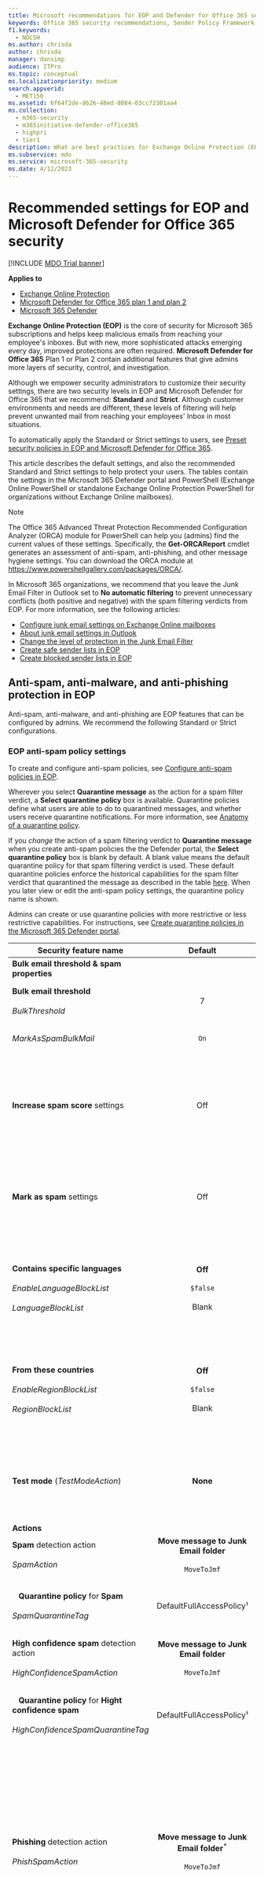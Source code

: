 ```yaml
---
title: Microsoft recommendations for EOP and Defender for Office 365 security settings
keywords: Office 365 security recommendations, Sender Policy Framework, Domain-based Message Reporting and Conformance, DomainKeys Identified Mail, steps, how does it work, security baselines, baselines for EOP, baselines for Defender for Office 365 , set up Defender for Office 365 , set up EOP, configure Defender for Office 365, configure EOP, security configuration
f1.keywords:
  - NOCSH
ms.author: chrisda
author: chrisda
manager: dansimp
audience: ITPro
ms.topic: conceptual
ms.localizationpriority: medium
search.appverid:
  - MET150
ms.assetid: 6f64f2de-d626-48ed-8084-03cc72301aa4
ms.collection:
  - m365-security
  - m365initiative-defender-office365
  - highpri
  - tier1
description: What are best practices for Exchange Online Protection (EOP) and Defender for Office 365 security settings? What's the current recommendations for standard protection? What should be used if you want to be more strict? And what extras do you get if you also use Defender for Office 365?
ms.subservice: mdo
ms.service: microsoft-365-security
ms.date: 4/12/2023
---
```


# Recommended settings for EOP and Microsoft Defender for Office 365 security

[!INCLUDE [MDO Trial banner](../includes/mdo-trial-banner.md)]

**Applies to**
- [Exchange Online Protection](eop-about.md)
- [Microsoft Defender for Office 365 plan 1 and plan 2](defender-for-office-365.md)
- [Microsoft 365 Defender](../defender/microsoft-365-defender.md)

**Exchange Online Protection (EOP)** is the core of security for Microsoft 365 subscriptions and helps keep malicious emails from reaching your employee's inboxes. But with new, more sophisticated attacks emerging every day, improved protections are often required. **Microsoft Defender for Office 365** Plan 1 or Plan 2 contain additional features that give admins more layers of security, control, and investigation.

Although we empower security administrators to customize their security settings, there are two security levels in EOP and Microsoft Defender for Office 365 that we recommend: **Standard** and **Strict**. Although customer environments and needs are different, these levels of filtering will help prevent unwanted mail from reaching your employees' Inbox in most situations.

To automatically apply the Standard or Strict settings to users, see [Preset security policies in EOP and Microsoft Defender for Office 365](preset-security-policies.md).

This article describes the default settings, and also the recommended Standard and Strict settings to help protect your users. The tables contain the settings in the Microsoft 365 Defender portal and PowerShell (Exchange Online PowerShell or standalone Exchange Online Protection PowerShell for organizations without Exchange Online mailboxes).

> [!NOTE]
> The Office 365 Advanced Threat Protection Recommended Configuration Analyzer (ORCA) module for PowerShell can help you (admins) find the current values of these settings. Specifically, the **Get-ORCAReport** cmdlet generates an assessment of anti-spam, anti-phishing, and other message hygiene settings. You can download the ORCA module at <https://www.powershellgallery.com/packages/ORCA/>.
>
> In Microsoft 365 organizations, we recommend that you leave the Junk Email Filter in Outlook set to **No automatic filtering** to prevent unnecessary conflicts (both positive and negative) with the spam filtering verdicts from EOP. For more information, see the following articles:
>
> - [Configure junk email settings on Exchange Online mailboxes](configure-junk-email-settings-on-exo-mailboxes.md)
> - [About junk email settings in Outlook](configure-junk-email-settings-on-exo-mailboxes.md#about-junk-email-settings-in-outlook)
> - [Change the level of protection in the Junk Email Filter](https://support.microsoft.com/en-us/office/e89c12d8-9d61-4320-8c57-d982c8d52f6b)
> - [Create safe sender lists in EOP](create-safe-sender-lists-in-office-365.md)
> - [Create blocked sender lists in EOP](create-block-sender-lists-in-office-365.md)

## Anti-spam, anti-malware, and anti-phishing protection in EOP

Anti-spam, anti-malware, and anti-phishing are EOP features that can be configured by admins. We recommend the following Standard or Strict configurations.

### EOP anti-spam policy settings

To create and configure anti-spam policies, see [Configure anti-spam policies in EOP](anti-spam-policies-configure.md).

Wherever you select **Quarantine message** as the action for a spam filter verdict, a **Select quarantine policy** box is available. Quarantine policies define what users are able to do to quarantined messages, and whether users receive quarantine notifications. For more information, see [Anatomy of a quarantine policy](quarantine-policies.md#anatomy-of-a-quarantine-policy).

If you _change_ the action of a spam filtering verdict to **Quarantine message** when you create anti-spam policies the the Defender portal, the **Select quarantine policy** box is blank by default. A blank value means the default quarantine policy for that spam filtering verdict is used. These default quarantine policies enforce the historical capabilities for the spam filter verdict that quarantined the message as described in the table [here](quarantine-end-user.md). When you later view or edit the anti-spam policy settings, the quarantine policy name is shown.

Admins can create or use quarantine policies with more restrictive or less restrictive capabilities. For instructions, see [Create quarantine policies in the Microsoft 365 Defender portal](quarantine-policies.md#step-1-create-quarantine-policies-in-the-microsoft-365-defender-portal).

|Security feature name|Default|Standard|Strict|Comment|
|---|:---:|:---:|:---:|---|
|**Bulk email threshold & spam properties**|||||
|**Bulk email threshold** <br/><br/> _BulkThreshold_|7|6|5|For details, see [Bulk complaint level (BCL) in EOP](anti-spam-bulk-complaint-level-bcl-about.md).|
|_MarkAsSpamBulkMail_|`On`|`On`|`On`|This setting is only available in PowerShell.|
|**Increase spam score** settings|Off|Off|Off|All of these settings are part of the Advanced Spam Filter (ASF). For more information, see the [ASF settings in anti-spam policies](#asf-settings-in-anti-spam-policies) section in this article.|
|**Mark as spam** settings|Off|Off|Off|Most of these settings are part of ASF. For more information, see the [ASF settings in anti-spam policies](#asf-settings-in-anti-spam-policies) section in this article.|
|**Contains specific languages** <br/><br/> _EnableLanguageBlockList_ <br/><br/> _LanguageBlockList_|**Off** <br/><br/> `$false` <br/><br/> Blank|**Off** <br/><br/> `$false` <br/><br/> Blank|**Off** <br/><br/> `$false` <br/><br/> Blank|We have no specific recommendation for this setting. You can block messages in specific languages based on your business needs.|
|**From these countries** <br/><br/> _EnableRegionBlockList_ <br/><br/> _RegionBlockList_|**Off** <br/><br/> `$false` <br/><br/> Blank|**Off** <br/><br/> `$false` <br/><br/> Blank|**Off** <br/><br/> `$false` <br/><br/> Blank|We have no specific recommendation for this setting. You can block messages from specific countries based on your business needs.|
|**Test mode** (_TestModeAction_)|**None**|**None**|**None**|This setting is part of ASF. For more information, see the [ASF settings in anti-spam policies](#asf-settings-in-anti-spam-policies) section in this article.|
|**Actions**|||||
|**Spam** detection action <br/><br/> _SpamAction_|**Move message to Junk Email folder** <br/><br/> `MoveToJmf`|**Move message to Junk Email folder** <br/><br/> `MoveToJmf`|**Quarantine message** <br/><br/> `Quarantine`||
|&nbsp;&nbsp;&nbsp;**Quarantine policy** for **Spam** <br/><br/> _SpamQuarantineTag_|DefaultFullAccessPolicy¹|DefaultFullAccessPolicy|DefaultFullAccessWithNotificationPolicy|The quarantine policy is meaningful only if spam detections are quarantined.|
|**High confidence spam** detection action <br/><br/> _HighConfidenceSpamAction_|**Move message to Junk Email folder** <br/><br/> `MoveToJmf`|**Quarantine message** <br/><br/> `Quarantine`|**Quarantine message** <br/><br/> `Quarantine`||
|&nbsp;&nbsp;&nbsp;**Quarantine policy** for **Hight confidence spam** <br/><br/> _HighConfidenceSpamQuarantineTag_|DefaultFullAccessPolicy¹|DefaultFullAccessWithNotificationPolicy|DefaultFullAccessWithNotificationPolicy|The quarantine policy is meaningful only if high confidence spam detections are quarantined.|
|**Phishing** detection action <br/><br/> _PhishSpamAction_|**Move message to Junk Email folder**<sup>\*</sup> <br/><br/> `MoveToJmf`|**Quarantine message** <br/><br/> `Quarantine`|**Quarantine message** <br/><br/> `Quarantine`|<sup>\*</sup> The default value is **Move message to Junk Email folder** in the default anti-spam policy and in new anti-spam policies that you create in PowerShell. The default value is **Quarantine message** in new anti-spam policies that you create in the Microsoft 365 Defender portal.|
|&nbsp;&nbsp;&nbsp;**Quarantine policy** for **Phishing** <br/><br/> _PhishQuarantineTag_|DefaultFullAccessPolicy¹|DefaultFullAccessWithNotificationPolicy|DefaultFullAccessWithNotificationPolicy|The quarantine policy is meaningful only if phishing detections are quarantined.|
|**High confidence phishing** detection action <br/><br/> _HighConfidencePhishAction_|**Quarantine message** <br/><br/> `Quarantine`|**Quarantine message** <br/><br/> `Quarantine`|**Quarantine message** <br/><br/> `Quarantine`|Users can't release their own messages that were quarantined as high confidence phishing, regardless of how the quarantine policy is configured. If the policy allows users to release their own quarantined messages, users are instead allowed to _request_ the release of their quarantined high-confidence phishing messages.|
|**Quarantine policy** for **High confidence phishing** <br/><br/> _HighConfidencePhishQuarantineTag_|AdminOnlyAccessPolicy|AdminOnlyAccessPolicy|AdminOnlyAccessPolicy||
|**Bulk** detection action <br/><br/> _BulkSpamAction_|**Move message to Junk Email folder** <br/><br/> `MoveToJmf`|**Move message to Junk Email folder** <br/><br/> `MoveToJmf`|**Quarantine message** <br/><br/> `Quarantine`||
|&nbsp;&nbsp;&nbsp;**Quarantine policy** for **Bulk** <br/><br/> _BulkQuarantineTag_|DefaultFullAccessPolicy¹|DefaultFullAccessPolicy|DefaultFullAccessWithNotificationPolicy|The quarantine policy is meaningful only if bulk detections are quarantined.|
|**Retain spam in quarantine for this many days** <br/><br/> _QuarantineRetentionPeriod_|15 days|30 days|30 days|This value also affects messages that are quarantined by anti-phishing policies. For more information, see [Quarantined email messages in EOP](quarantine-about.md).|
|**Enable spam safety tips** <br/><br/> _InlineSafetyTipsEnabled_|Selected <br/><br/> `$true`|Selected <br/><br/> `$true`|Selected <br/><br/> `$true`||
|Enable zero-hour auto purge (ZAP) for phishing messages <br/><br/> _PhishZapEnabled_|Selected <br/><br/> `$true`|Selected <br/><br/> `$true`|Selected <br/><br/> `$true`||
|Enable ZAP for spam messages <br/><br/> _SpamZapEnabled_|Selected <br/><br/> `$true`|Selected <br/><br/> `$true`|Selected <br/><br/> `$true`||
|**Allow & block list**|||||
|Allowed senders <br/><br/> _AllowedSenders_|None|None|None||
|Allowed sender domains <br/><br/> _AllowedSenderDomains_|None|None|None|Adding domains to the allowed senders list is a very bad idea. Attackers would be able to send you email that would otherwise be filtered out. <br/><br/> Use the [spoof intelligence insight](anti-spoofing-spoof-intelligence.md) and the [Tenant Allow/Block List](tenant-allow-block-list-about.md) to review all senders who are spoofing sender email addresses in your organization's email domains or spoofing sender email addresses in external domains.|
|Blocked senders <br/><br/> _BlockedSenders_|None|None|None||
|Blocked sender domains <br/><br/> _BlockedSenderDomains_|None|None|None||

¹ As described in [Full access permissions and quarantine notifications](quarantine-policies.md#full-access-permissions-and-quarantine-notifications), your organization might use NotificationEnabledPolicy instead of DefaultFullAccessPolicy in the default security policy or in new custom security policies that you create. The only difference between these two quarantine policies is quarantine notifications are turned on in NotificationEnabledPolicy and turned off in DefaultFullAccessPolicy.

#### ASF settings in anti-spam policies

For more information about Advanced Spam Filter (ASF) settings in anti-spam policies, see [Advanced Spam Filter (ASF) settings in EOP](anti-spam-policies-asf-settings-about.md).

|Security feature name|Default|Recommended<br/>Standard|Recommended<br/>Strict|Comment|
|---|:---:|:---:|:---:|---|
|**Image links to remote sites** <br/><br/> _IncreaseScoreWithImageLinks_|Off|Off|Off||
|**Numeric IP address in URL** <br/><br/> _IncreaseScoreWithNumericIps_|Off|Off|Off||
|**URL redirect to other port** <br/><br/> _IncreaseScoreWithRedirectToOtherPort_|Off|Off|Off||
|**Links to .biz or .info websites** <br/><br/> _IncreaseScoreWithBizOrInfoUrls_|Off|Off|Off||
|**Empty messages** <br/><br/> _MarkAsSpamEmptyMessages_|Off|Off|Off||
|**Embed tags in HTML** <br/><br/> _MarkAsSpamEmbedTagsInHtml_|Off|Off|Off||
|**JavaScript or VBScript in HTML** <br/><br/> _MarkAsSpamJavaScriptInHtml_|Off|Off|Off||
|**Form tags in HTML** <br/><br/> _MarkAsSpamFormTagsInHtml_|Off|Off|Off||
|**Frame or iframe tags in HTML** <br/><br/> _MarkAsSpamFramesInHtml_|Off|Off|Off||
|**Web bugs in HTML** <br/><br/> _MarkAsSpamWebBugsInHtml_|Off|Off|Off||
|**Object tags in HTML** <br/><br/> _MarkAsSpamObjectTagsInHtml_|Off|Off|Off||
|**Sensitive words** <br/><br/> _MarkAsSpamSensitiveWordList_|Off|Off|Off||
|**SPF record: hard fail** <br/><br/> _MarkAsSpamSpfRecordHardFail_|Off|Off|Off||
|**Sender ID filtering hard fail** <br/><br/> _MarkAsSpamFromAddressAuthFail_|Off|Off|Off||
|**Backscatter** <br/><br/> _MarkAsSpamNdrBackscatter_|Off|Off|Off||
|**Test mode** <br/><br/> _TestModeAction_)|None|None|None|For ASF settings that support **Test** as an action, you can configure the test mode action to **None**, **Add default X-Header text**, or **Send Bcc message** (`None`, `AddXHeader`, or `BccMessage`). For more information, see [Enable, disable, or test ASF settings](anti-spam-policies-asf-settings-about.md#enable-disable-or-test-asf-settings).|

#### EOP outbound spam policy settings

To create and configure outbound spam policies, see [Configure outbound spam filtering in EOP](outbound-spam-policies-configure.md).

For more information about the default sending limits in the service, see [Sending limits](/office365/servicedescriptions/exchange-online-service-description/exchange-online-limits#sending-limits-1).

> [!NOTE]
> Outbound spam policies are not part of Standard or Strict preset security policies. The **Standard** and **Strict** values indicate our **recommended** values in the default outbound spam policy or custom outbound spam policies that you create.

|Security feature name|Default|Recommended<br/>Standard|Recommended<br/>Strict|Comment|
|---|:---:|:---:|:---:|---|
|**Set an external message limit** <br/><br/> _RecipientLimitExternalPerHour_|0|500|400|The default value 0 means use the service defaults.|
|**Set an internal message limit** <br/><br/> _RecipientLimitInternalPerHour_|0|1000|800|The default value 0 means use the service defaults.|
|**Set a daily message limit** <br/><br/> _RecipientLimitPerDay_|0|1000|800|The default value 0 means use the service defaults.|
|**Restriction placed on users who reach the message limit** <br/><br/> _ActionWhenThresholdReached_|**Restrict the user from sending mail until the following day** <br/><br/> `BlockUserForToday`|**Restrict the user from sending mail** <br/><br/> `BlockUser`|**Restrict the user from sending mail** <br/><br/> `BlockUser`||
|**Automatic forwarding rules** <br/><br/> _AutoForwardingMode_|**Automatic - System-controlled** <br/><br/> `Automatic`|**Automatic - System-controlled** <br/><br/> `Automatic`|**Automatic - System-controlled** <br/><br/> `Automatic`|
|**Send a copy of outbound messages that exceed these limits to these users and groups** <br/><br/> _BccSuspiciousOutboundMail_ <br/><br/> _BccSuspiciousOutboundAdditionalRecipients_|Not selected <br/><br/> `$false` <br/><br/> Blank|Not selected <br/><br/> `$false` <br/><br/> Blank|Not selected <br/><br/> `$false` <br/><br/> Blank|We have no specific recommendation for this setting. <br/><br/> This setting only works in the default outbound spam policy. It doesn't work in custom outbound spam policies that you create.|
|**Notify these users and groups if a sender is blocked due to sending outbound spam** <br/><br/> _NotifyOutboundSpam_ <br/><br/> _NotifyOutboundSpamRecipients_|Not selected <br/><br/> `$false` <br/><br/> Blank|Not selected <br/><br/> `$false` <br/><br/> Blank|Not selected <br/><br/> `$false` <br/><br/> Blank|The default [alert policy](../../compliance/alert-policies.md) named **User restricted from sending email** already sends email notifications to members of the **TenantAdmins** (**Global admins**) group when users are blocked due to exceeding the limits in policy. **We strongly recommend that you use the alert policy rather than this setting in the outbound spam policy to notify admins and other users**. For instructions, see [Verify the alert settings for restricted users](removing-user-from-restricted-users-portal-after-spam.md#verify-the-alert-settings-for-restricted-users).|

### EOP anti-malware policy settings

To create and configure anti-malware policies, see [Configure anti-malware policies in EOP](anti-malware-policies-configure.md).

Quarantine policies define what users are able to do to quarantined messages, and whether users receive quarantine notifications. For more information, see [Anatomy of a quarantine policy](quarantine-policies.md#anatomy-of-a-quarantine-policy).

The policy named AdminOnlyAccessPolicy enforces the historical capabilities for messages that were quarantined as malware as described in the table [here](quarantine-end-user.md). 

Users can't release their own messages that were quarantined as malware, regardless of how the quarantine policy is configured. If the policy allows users to release their own quarantined messages, users are instead allowed to _request_ the release of their quarantined malware messages.

|Security feature name|Default|Standard|Strict|Comment|
|---|:---:|:---:|:---:|---|
|**Protection settings**|||||
|**Enable the common attachments filter** <br/><br/> _EnableFileFilter_|Selected <br/><br/> `$true`<sup>\*</sup>|Selected <br/><br/> `$true`|Selected <br/><br/> `$true`|For the list of file types in the common attachments filter, see [Anti-malware policies](anti-malware-protection-about.md#anti-malware-policies). <br/><br/> <sup>\*</sup> The common attachments filter is on by default in new anti-malware policies that you create in the Microsoft 365 Defender portal. The common attachments filter is off by default in the default anti-malware policy and in new policies that you create in PowerShell.|
|Common attachment filter notifications (**When these file types are found**) <br/><br/> _FileTypeAction_|**Reject the message with a non-delivery report (NDR)** <br/><br/> `Reject`|**Reject the message with a non-delivery report (NDR)** <br/><br/> `Reject`|**Reject the message with a non-delivery report (NDR)** <br/><br/> `Reject`||
|**Enable zero-hour auto purge for malware** <br/><br/> _ZapEnabled_|Selected <br/><br/> `$true`|Selected <br/><br/> `$true`|Selected <br/><br/> `$true`||
|**Quarantine policy** <br/><br/> _QuarantineTag_|AdminOnlyAccessPolicy|AdminOnlyAccessPolicy|AdminOnlyAccessPolicy||
|**Admin notifications**|||||
|**Notify an admin about undelivered messages from internal senders** <br/><br/> _EnableInternalSenderAdminNotifications_ <br/><br/> _InternalSenderAdminAddress_|Not selected <br/><br/> `$false`|Not selected <br/><br/> `$false`|Not selected <br/><br/> `$false`|We have no specific recommendation for this setting.|
|**Notify an admin about undelivered messages from external senders** <br/><br/> _EnableExternalSenderAdminNotifications_ <br/><br/> _ExternalSenderAdminAddress_|Not selected <br/><br/> `$false`|Not selected <br/><br/> `$false`|Not selected <br/><br/> `$false`|We have no specific recommendation for this setting.|
|**Customize notifications**||||We have no specific recommendations for these settings.|
|**Use customized notification text** <br/><br/> _CustomNotifications_|Not selected <br/><br/> `$false`|Not selected <br/><br/> `$false`|Not selected <br/><br/> `$false`||
|**From name** <br/><br/> _CustomFromName_|Blank <br/><br/> `$null`|Blank <br/><br/> `$null`|Blank <br/><br/> `$null`||
|**From address** <br/><br/> _CustomFromAddress_|Blank <br/><br/> `$null`|Blank <br/><br/> `$null`|Blank <br/><br/> `$null`||
|**Customize notifications for messages from internal senders**||||These settings are used only if **Notify an admin about undelivered messages from internal senders** is selected.|
|**Subject** <br/><br/> _CustomInternalSubject_|Blank <br/><br/> `$null`|Blank <br/><br/> `$null`|Blank <br/><br/> `$null`||
|**Message** <br/><br/> _CustomInternalBody_|Blank <br/><br/> `$null`|Blank <br/><br/> `$null`|Blank <br/><br/> `$null`||
|**Customize notifications for messages from external senders**||||These settings are used only if **Notify an admin about undelivered messages from external senders** is selected.|
|**Subject** <br/><br/> _CustomExternalSubject_|Blank <br/><br/> `$null`|Blank <br/><br/> `$null`|Blank <br/><br/> `$null`||
|**Message** <br/><br/> _CustomExternalBody_|Blank <br/><br/> `$null`|Blank <br/><br/> `$null`|Blank <br/><br/> `$null`||

### EOP anti-phishing policy settings

For more information about these settings, see [Spoof settings](anti-phishing-policies-about.md#spoof-settings). To configure these settings, see [Configure anti-phishing policies in EOP](anti-phishing-policies-eop-configure.md).

The spoof settings are inter-related, but the **Show first contact safety tip** setting has no dependency on spoof settings.

Quarantine policies define what users are able to do to quarantined messages, and whether users receive quarantine notifications. For more information, see [Anatomy of a quarantine policy](quarantine-policies.md#anatomy-of-a-quarantine-policy).

Although the **Apply quarantine policy** value appears unselected when you create an anti-phishing policy in the Defender portal, the quarantine policy named DefaultFullAccessPolicy¹ is used if you don't select a quarantine policy. This policy enforces the historical capabilities for messages that were quarantined as spoof as described in the table [here](quarantine-end-user.md). When you later view or edit the quarantine policy settings, the quarantine policy name is shown.

Admins can create or use quarantine policies with more restrictive or less restrictive capabilities. For instructions, see [Create quarantine policies in the Microsoft 365 Defender portal](quarantine-policies.md#step-1-create-quarantine-policies-in-the-microsoft-365-defender-portal).

|Security feature name|Default|Standard|Strict|Comment|
|---|:---:|:---:|:---:|---|
|**Phishing threshold & protection**|||||
|**Enable spoof intelligence** <br/><br/> _EnableSpoofIntelligence_|Selected <br/><br/> `$true`|Selected <br/><br/> `$true`|Selected <br/><br/> `$true`||
|**Actions**|||||
|**If message is detected as spoof** <br/><br/> _AuthenticationFailAction_|**Move message to the recipients' Junk Email folders** <br/><br/> `MoveToJmf`|**Move message to the recipients' Junk Email folders** <br/><br/> `MoveToJmf`|**Quarantine the message** <br/><br/> `Quarantine`|This setting applies to spoofed senders that were automatically blocked as shown in the [spoof intelligence insight](anti-spoofing-spoof-intelligence.md) or manually blocked in the [Tenant Allow/Block List](tenant-allow-block-list-about.md). <br/><br/> If you select **Quarantine the message** as the action for the spoof verdict, an **Apply quarantine policy** box is available.|
|&nbsp;&nbsp;&nbsp;**Quarantine policy** for **Spoof** <br/><br/> _SpoofQuarantineTag_|DefaultFullAccessPolicy¹|DefaultFullAccessPolicy|DefaultFullAccessWithNotificationPolicy|The quarantine policy is meaningful only if spoof detections are quarantined.|
|**Show first contact safety tip** <br/><br/> _EnableFirstContactSafetyTips_|Not selected <br/><br/> `$false`|Not selected <br/><br/> `$false`|Not selected <br/><br/> `$false`|For more information, see [First contact safety tip](anti-phishing-policies-about.md#first-contact-safety-tip).|
|**Show (?) for unauthenticated senders for spoof** <br/><br/> _EnableUnauthenticatedSender_|Selected <br/><br/> `$true`|Selected <br/><br/> `$true`|Selected <br/><br/> `$true`|Adds a question mark (?) to the sender's photo in Outlook for unidentified spoofed senders. For more information, see [Unauthenticated sender indicators](anti-phishing-policies-about.md#unauthenticated-sender-indicators).|
|**Show "via" tag** <br/><br/> _EnableViaTag_|Selected <br/><br/> `$true`|Selected <br/><br/> `$true`|Selected <br/><br/> `$true`|Adds a via tag (chris@contoso.com via fabrikam.com) to the From address if it's different from the domain in the DKIM signature or the **MAIL FROM** address. <br/><br/> For more information, see [Unauthenticated sender indicators](anti-phishing-policies-about.md#unauthenticated-sender-indicators).|

¹ As described in [Full access permissions and quarantine notifications](quarantine-policies.md#full-access-permissions-and-quarantine-notifications), your organization might use NotificationEnabledPolicy instead of DefaultFullAccessPolicy in the default security policy or in new custom security policies that you create. The only difference between these two quarantine policies is quarantine notifications are turned on in NotificationEnabledPolicy and turned off in DefaultFullAccessPolicy.

## Microsoft Defender for Office 365 security

Additional security benefits come with a Microsoft Defender for Office 365 subscription. For the latest news and information, you can see [What's new in Defender for Office 365](defender-for-office-365-whats-new.md).

> [!IMPORTANT]
>
> - The default anti-phishing policy in Microsoft Defender for Office 365 provides [spoof protection](anti-phishing-policies-about.md#spoof-settings) and mailbox intelligence for all recipients. However, the other available [impersonation protection](#impersonation-settings-in-anti-phishing-policies-in-microsoft-defender-for-office-365) features and [advanced settings](#advanced-settings-in-anti-phishing-policies-in-microsoft-defender-for-office-365) are not configured or enabled in the default policy. To enable all protection features, use one of the following methods:
>
>   - Turn on and use the Standard and/or Strict [preset security policies](preset-security-policies.md) and configure impersonation protection there.
>   - Modify the default anti-phishing policy.
>
>   - Create additional anti-phishing policies.
>
> - Although there's no default Safe Attachments policy or Safe Links policy, the **Built-in protection** preset security policy provides Safe Attachments protection and Safe Links protection to all recipients (users who aren't defined in the Standard or Strict preset security policies or in custom Safe Attachments policies or Safe Links policies). For more information, see [Preset security policies in EOP and Microsoft Defender for Office 365](preset-security-policies.md).
>
> - [Safe Attachments for SharePoint, OneDrive, and Microsoft Teams](safe-attachments-for-spo-odfb-teams-about.md) protection and [Safe Documents](safe-documents-in-e5-plus-security-about.md) protection have no dependencies on Safe Links policies.

If your subscription includes Microsoft Defender for Office 365 or if you've purchased Defender for Office 365 as an add-on, set the following Standard or Strict configurations.

### Anti-phishing policy settings in Microsoft Defender for Office 365

EOP customers get basic anti-phishing as previously described, but Defender for Office 365 includes more features and control to help prevent, detect, and remediate against attacks. To create and configure these policies, see [Configure anti-phishing policies in Defender for Office 365](anti-phishing-policies-mdo-configure.md).

#### Advanced settings in anti-phishing policies in Microsoft Defender for Office 365

For more information about this setting, see [Advanced phishing thresholds in anti-phishing policies in Microsoft Defender for Office 365](anti-phishing-policies-about.md#advanced-phishing-thresholds-in-anti-phishing-policies-in-microsoft-defender-for-office-365). To configure this setting, see [Configure anti-phishing policies in Defender for Office 365](anti-phishing-policies-mdo-configure.md).

|Security feature name|Default|Standard|Strict|Comment|
|---|:---:|:---:|:---:|---|
|**Phishing email threshold** <br/><br/> _PhishThresholdLevel_|**1 - Standard** <br/><br/> `1`|**3 - More aggressive** <br/><br/> `3`|**4 - Most aggressive** <br/><br/> `4`||

#### Impersonation settings in anti-phishing policies in Microsoft Defender for Office 365

For more information about these settings, see [Impersonation settings in anti-phishing policies in Microsoft Defender for Office 365](anti-phishing-policies-about.md#impersonation-settings-in-anti-phishing-policies-in-microsoft-defender-for-office-365). To configure these settings, see [Configure anti-phishing policies in Defender for Office 365](anti-phishing-policies-mdo-configure.md).

Wherever you select **Quarantine the message** as the action for an impersonation verdict, an **Apply quarantine policy** box is available. Quarantine policies define what users are able to do to quarantined messages, and whether users receive quarantine notifications. For more information, see [Anatomy of a quarantine policy](quarantine-policies.md#anatomy-of-a-quarantine-policy).

Although the **Apply quarantine policy** value appears unselected when you create an anti-phishing policy in the Defender portal, the quarantine policy named DefaultFullAccessPolicy is used if you don't select a quarantine policy. This policy enforces the historical capabilities for messages that were quarantined as impersonation as described in the table [here](quarantine-end-user.md). When you later view or edit the quarantine policy settings, the quarantine policy name is shown.

Admins can create or use quarantine policies with more restrictive or less restrictive capabilities. For instructions, see [Create quarantine policies in the Microsoft 365 Defender portal](quarantine-policies.md#step-1-create-quarantine-policies-in-the-microsoft-365-defender-portal).

|Security feature name|Default|Standard|Strict|Comment|
|---|:---:|:---:|:---:|---|
|**Phishing threshold & protection**|||||
|**Enable users to protect** (impersonated user protection) <br/><br/> _EnableTargetedUserProtection_ <br/><br/> _TargetedUsersToProtect_|Not selected <br/><br/> `$false` <br/><br/> none|Selected <br/><br/> `$true` <br/><br/> \<list of users\>|Selected <br/><br/> `$true` <br/><br/> \<list of users\>|We recommend adding users (message senders) in key roles. Internally, protected senders might be your CEO, CFO, and other senior leaders. Externally, protected senders could include council members or your board of directors.|
|**Enable domains to protect** (impersonated domain protection)|Not selected|Selected|Selected||
|**Include domains I own** <br/><br/> _EnableOrganizationDomainsProtection_|Off <br/><br/> `$false`|Selected <br/><br/> `$true`|Selected <br/><br/> `$true`||
|**Include custom domains** <br/><br/> _EnableTargetedDomainsProtection_ <br/><br/> _TargetedDomainsToProtect_|Off <br/><br/> `$false` <br/><br/> none|Selected <br/><br/> `$true` <br/><br/> \<list of domains\>|Selected <br/><br/> `$true` <br/><br/> \<list of domains\>|We recommend adding domains (sender domains) that you don't own, but you frequently interact with.|
|**Add trusted senders and domains** <br/><br/> _ExcludedSenders_ <br/><br/> _ExcludedDomains_|None|None|None|Depending on your organization, we recommend adding senders or domains that are incorrectly identified as impersonation attempts.|
|**Enable mailbox intelligence** <br/><br/> _EnableMailboxIntelligence_|Selected <br/><br/> `$true`|Selected <br/><br/> `$true`|Selected <br/><br/> `$true`||
|**Enable intelligence for impersonation protection** <br/><br/> _EnableMailboxIntelligenceProtection_|Off <br/><br/> `$false`|Selected <br/><br/> `$true`|Selected <br/><br/> `$true`|This setting allows the specified action for impersonation detections by mailbox intelligence.|
|**Actions**|||||
|**If message is detected as an impersonated user** <br/><br/> _TargetedUserProtectionAction_|**Don't apply any action** <br/><br/> `NoAction`|**Quarantine the message** <br/><br/> `Quarantine`|**Quarantine the message** <br/><br/> `Quarantine`||
|&nbsp;&nbsp;&nbsp;**Quarantine policy** for **user impersonation** <br/><br/> _TargetedUserQuarantineTag_|DefaultFullAccessPolicy¹|DefaultFullAccessWithNotificationPolicy|DefaultFullAccessWithNotificationPolicy|The quarantine policy is meaningful only if user impersonation detections are quarantined.|
|**If message is detected as an impersonated domain** <br/><br/> _TargetedDomainProtectionAction_|**Don't apply any action** <br/><br/> `NoAction`|**Quarantine the message** <br/><br/> `Quarantine`|**Quarantine the message** <br/><br/> `Quarantine`||
|&nbsp;&nbsp;&nbsp;**Quarantine policy** for **domain impersonation** <br/><br/> _TargetedDomainQuarantineTag_|DefaultFullAccessPolicy¹|DefaultFullAccessWithNotificationPolicy|DefaultFullAccessWithNotificationPolicy|The quarantine policy is meaningful only if domain impersonation detections are quarantined.|
|**If mailbox intelligence detects an impersonated user** <br/><br/> _MailboxIntelligenceProtectionAction_|**Don't apply any action** <br/><br/> `NoAction`|**Move message to the recipients' Junk Email folders** <br/><br/> `MoveToJmf`|**Quarantine the message** <br/><br/> `Quarantine`||
|&nbsp;&nbsp;&nbsp;**Quarantine policy** for **mailbox intelligence impersonation** <br/><br/> _MailboxIntelligenceQuarantineTag_|DefaultFullAccessPolicy¹|DefaultFullAccessPolicy|DefaultFullAccessWithNotificationPolicy|The quarantine policy is meaningful only if mailbox intelligence detections are quarantined.|
|**Show user impersonation safety tip** <br/><br/> _EnableSimilarUsersSafetyTips_|Off <br/><br/> `$false`|Selected <br/><br/> `$true`|Selected <br/><br/> `$true`||
|**Show domain impersonation safety tip** <br/><br/> _EnableSimilarDomainsSafetyTips_|Off <br/><br/> `$false`|Selected <br/><br/> `$true`|Selected <br/><br/> `$true`||
|**Show user impersonation unusual characters safety tip** <br/><br/> _EnableUnusualCharactersSafetyTips_|Off <br/><br/> `$false`|Selected <br/><br/> `$true`|Selected <br/><br/> `$true`||

¹ As described in [Full access permissions and quarantine notifications](quarantine-policies.md#full-access-permissions-and-quarantine-notifications), your organization might use NotificationEnabledPolicy instead of DefaultFullAccessPolicy in the default security policy or in new custom security policies that you create. The only difference between these two quarantine policies is quarantine notifications are turned on in NotificationEnabledPolicy and turned off in DefaultFullAccessPolicy.

#### EOP anti-phishing policy settings in Microsoft Defender for Office 365

These are the same settings that are available in [anti-spam policy settings in EOP](#eop-anti-spam-policy-settings).

### Safe Attachments settings

Safe Attachments in Microsoft Defender for Office 365 includes global settings that have no relationship to Safe Attachments policies, and settings that are specific to each Safe Links policy. For more information, see [Safe Attachments in Defender for Office 365](safe-attachments-about.md).

Although there's no default Safe Attachments policy, the **Built-in protection** preset security policy provides Safe Attachments protection to all recipients (users who aren't defined in the Standard or Strict preset security policies or in custom Safe Attachments policies). For more information, see [Preset security policies in EOP and Microsoft Defender for Office 365](preset-security-policies.md).

#### Global settings for Safe Attachments

> [!NOTE]
> The global settings for Safe Attachments are set by the **Built-in protection** preset security policy, but not by the **Standard** or **Strict** preset security policies. Either way, admins can modify these global Safe Attachments settings at any time.
>
> The **Default** column shows the values before the existence of the **Built-in protection** preset security policy. The **Built-in protection** column shows the values that are set by the **Built-in protection** preset security policy, which are also our recommended values.

To configure these settings, see [Turn on Safe Attachments for SharePoint, OneDrive, and Microsoft Teams](safe-attachments-for-spo-odfb-teams-configure.md) and [Safe Documents in Microsoft 365 E5](safe-documents-in-e5-plus-security-about.md).

In PowerShell, you use the [Set-AtpPolicyForO365](/powershell/module/exchange/set-atppolicyforo365) cmdlet for these settings.

|Security feature name|Default|Built-in protection|Comment|
|---|:---:|:---:|---|
|**Turn on Defender for Office 365 for SharePoint, OneDrive, and Microsoft Teams** <br/><br/> _EnableATPForSPOTeamsODB_|Off <br/><br/> `$false`|On <br/><br/> `$true`|To prevent users from downloading malicious files, see [Use SharePoint Online PowerShell to prevent users from downloading malicious files](safe-attachments-for-spo-odfb-teams-configure.md#step-2-recommended-use-sharepoint-online-powershell-to-prevent-users-from-downloading-malicious-files).|
|**Turn on Safe Documents for Office clients** <br/><br/> _EnableSafeDocs_|Off <br/><br/> `$false`|On <br/><br/> `$true`|This feature is available and meaningful only with licenses that are not included in Defender for Office 365 (for example, Microsoft 365 A5 or Microsoft 365 E5 Security). For more information, see [Safe Documents in Microsoft 365 A5 or E5 Security](safe-documents-in-e5-plus-security-about.md).|
|**Allow people to click through Protected View even if Safe Documents identified the file as malicious** <br/><br/> _AllowSafeDocsOpen_|Off <br/><br/> `$false`|Off <br/><br/> `$false`|This setting is related to Safe Documents.|

#### Safe Attachments policy settings

To configure these settings, see [Set up Safe Attachments policies in Defender for Office 365](safe-attachments-policies-configure.md).

In PowerShell, you use the [New-SafeAttachmentPolicy](/powershell/module/exchange/new-safeattachmentpolicy) and [Set-SafeAttachmentPolicy](/powershell/module/exchange/set-safelinkspolicy) cmdlets for these settings.

> [!NOTE]
> As described earlier, there is no default Safe Attachments policy, but Safe Attachments protection is assigned to all recipients by the [**Built-in protection** preset security policy](preset-security-policies.md) (users who aren't defined in any Safe Attachments policies).
>
> The **Default in custom** column refers to the default values in new Safe Attachments policies that you create. The remaining columns indicate (unless otherwise noted) the values that are configured in the corresponding preset security policies.

Quarantine policies define what users are able to do to quarantined messages, and whether users receive quarantine notifications. For more information, see [Anatomy of a quarantine policy](quarantine-policies.md#anatomy-of-a-quarantine-policy).

The **Quarantine policy** value is blank when you create a new Safe Attachments policy in the Defender portal. This blank value means the default quarantine policy named AdminOnlyAccessPolicy is used. This policy enforces the historical capabilities for messages that were quarantined as malware by Safe Attachments as described in the table [here](quarantine-end-user.md). 

Users can't release their own messages that were quarantined as malware by Safe Attachments, regardless of how the quarantine policy is configured. If the policy allows users to release their own quarantined messages, users are instead allowed to _request_ the release of their quarantined malware messages.

|Security feature name|Default in custom|Built-in protection|Standard|Strict|Comment|
|---|:---:|:---:|:---:|:---:|---|
|**Safe Attachments unknown malware response** <br/><br/> _Enable_ and _Action_|**Off** <br/><br/> `-Enable $false` and `-Action Block`|**Block** <br/><br/> `-Enable $true` and `-Action Block`|**Block** <br/><br/> `-Enable $true` and `-Action Block`|**Block** <br/><br/> `-Enable $true` and `-Action Block`|When the _Enable_ parameter is $false, the value of the _Action_ parameter doesn't matter.|
|**Quarantine policy** <br/><br/> _QuarantineTag_|AdminOnlyAccessPolicy|AdminOnlyAccessPolicy|AdminOnlyAccessPolicy|AdminOnlyAccessPolicy||
|**Redirect attachment with detected attachments** : **Enable redirect** <br/><br/> _Redirect_ <br/><br/> _RedirectAddress_|Not selected and no email address specified. <br/><br/> `-Redirect $false` <br/><br/> _RedirectAddress_ is blank (`$null`)|Not selected and no email address specified. <br/><br/> `-Redirect $false` <br/><br/> _RedirectAddress_ is blank (`$null`)|Selected and specify an email address. <br/><br/> `$true` <br/><br/> an email address|Selected and specify an email address. <br/><br/> `$true` <br/><br/> an email address|Redirect messages to a security admin for review. <br/><br/> **Note**: This setting is not configured in the **Standard**, **Strict**, or **Built-in protection** preset security policies. The **Standard** and **Strict** values indicate our **recommended** values in new Safe Attachments policies that you create.|
|**Apply the Safe Attachments detection response if scanning can't complete (timeout or errors)** <br/><br/> _ActionOnError_|Selected <br/><br/> `$true`|Selected <br/><br/> `$true`|Selected <br/><br/> `$true`|Selected <br/><br/> `$true`||

### Safe Links settings

Safe Links in Defender for Office 365 includes global settings that apply to all users who are included in active Safe Links policies, and settings that are specific to each Safe Links policy. For more information, see [Safe Links in Defender for Office 365](safe-links-about.md).

Although there's no default Safe Links policy, the **Built-in protection** preset security policy provides Safe Links protection to all recipients (users who aren't defined in the Standard or Strict preset security policies or in custom Safe Links policies). For more information, see [Preset security policies in EOP and Microsoft Defender for Office 365](preset-security-policies.md).

#### Global settings for Safe Links

> [!NOTE]
> The global settings for Safe Links are set by the **Built-in protection** preset security policy, but not by the **Standard** or **Strict** preset security policies. Either way, admins can modify these global Safe Links settings at any time.
>
> The **Default** column shows the values before the existence of the **Built-in protection** preset security policy. The **Built-in protection** column shows the values that are set by the **Built-in protection** preset security policy, which are also our recommended values.

To configure these settings, see [Configure global settings for Safe Links in Defender for Office 365](safe-links-policies-global-settings-configure.md).

In PowerShell, you use the [Set-AtpPolicyForO365](/powershell/module/exchange/set-atppolicyforo365) cmdlet for these settings.

|Security feature name|Default|Built-in protection|Comment|
|---|:---:|:---:|---|
|**Block the following URLs** <br/><br/> _ExcludedUrls_|Blank <br/><br/> `$null`|Blank <br/><br/> `$null`|We have no specific recommendation for this setting. <br/><br/> For more information, see ["Block the following URLs" list for Safe Links](safe-links-about.md#block-the-following-urls-list-for-safe-links). <br/><br/> **Note**: You can now manage block URL entries in the [Tenant Allow/Block List](tenant-allow-block-list-urls-configure.md#use-the-microsoft-365-defender-portal-to-create-block-entries-for-urls-in-the-tenant-allowblock-list). The "Block the following URLs" list is in the process of being deprecated. We'll attempt to migrate existing entries from the "Block the following URLs" list to block URL entries in the Tenant Allow/Block List. Messages containing the blocked URL will be quarantined.|

#### Safe Links policy settings

To configure these settings, see [Set up Safe Links policies in Microsoft Defender for Office 365](safe-links-policies-configure.md).

In PowerShell, you use the [New-SafeLinksPolicy](/powershell/module/exchange/new-safelinkspolicy) and [Set-SafeLinksPolicy](/powershell/module/exchange/set-safelinkspolicy) cmdlets for these settings.

> [!NOTE]
> As described earlier, there's no default Safe Links policy, but Safe Links protection is assigned to all recipients by the [**Built-in protection** preset security policy](preset-security-policies.md) (users who otherwise aren't included in any Safe Links policies).
>
> The **Default in custom** column refers to the default values in new Safe Links policies that you create. The remaining columns indicate (unless otherwise noted) the values that are configured in the corresponding preset security policies.

|Security feature name|Default in custom|Built-in protection|Standard|Strict|Comment|
|---|:---:|:---:|:---:|:---:|---|
|**URL & click protection settings**||||||
|**Email**|||||The settings in this section affect URL rewriting and time of click protection in email messages.|
|**On: Safe Links checks a list of known, malicious links when users click links in email. URLs are rewritten by default.** <br/><br/> _EnableSafeLinksForEmail_|Selected <br/><br/> `$true`|Selected <br/><br/> `$true`|Selected <br/><br/> `$true`|Selected <br/><br/> `$true`||
|**Apply Safe Links to email messages sent within the organization** <br/><br/> _EnableForInternalSenders_|Selected <br/><br/> `$true`|Not selected <br/><br/> `$false`|Selected <br/><br/> `$true`|Selected <br/><br/> `$true`||
|**Apply real-time URL scanning for suspicious links and links that point to files** <br/><br/> _ScanUrls_|Selected <br/><br/> `$true`|Selected <br/><br/> `$true`|Selected <br/><br/> `$true`|Selected <br/><br/> `$true`||
|**Wait for URL scanning to complete before delivering the message** <br/><br/> _DeliverMessageAfterScan_|Selected <br/><br/> `$true`|Selected <br/><br/> `$true`|Selected <br/><br/> `$true`|Selected <br/><br/> `$true`||
|**Do not rewrite URLs, do checks via Safe Links API only** <br/><br/> _DisableURLRewrite_|Selected<sup>\*</sup> <br/><br/> `$true`|Selected <br/><br/> `$true`|Not selected <br/><br/> `$false`|Not selected <br/><br/> `$false`|<sup>\*</sup> In new Safe Links policies that you create in the Defender portal, this setting is selected by default. In new Safe Links policies that you create in PowerShell, the default value of the _DisableURLRewrite_ parameter is `$false`.|
|**Do not rewrite the following URLs in email** <br/><br/> _DoNotRewriteUrls_|Blank <br/><br/> `$null`|Blank <br/><br/> `$null`|Blank <br/><br/> `$null`|Blank <br/><br/> `$null`|We have no specific recommendation for this setting. <br/><br/> **Note**: Entries in the "Do not rewrite the following URLs" list are not scanned or wrapped by Safe Links during mail flow. Use [allow URL entries in the Tenant Allow/Block List](tenant-allow-block-list-urls-configure.md#use-the-microsoft-365-defender-portal-to-create-allow-entries-for-urls-on-the-submissions-page) so URLs are not scanned or wrapped by Safe Links during mail flow _and_ at time of click.|
|**Teams**|||||The setting in this section affects time of click protection in Microsoft Teams.|
|**On: Safe Links checks a list of known, malicious links when users click links in Microsoft Teams. URLs are not rewritten.** <br/><br/> _EnableSafeLinksForTeams_|Selected <br/><br/> `$true`|Selected <br/><br/> `$true`|Selected <br/><br/> `$true`|Selected <br/><br/> `$true`||
|**Office 365 apps**|||||The setting in this section affects time of click protection in Office apps.|
|**On: Safe Links checks a list of known, malicious links when users click links in Microsoft Office apps. URLs are not rewritten.** <br/><br/> _EnableSafeLinksForOffice_|Selected <br/><br/> `$true`|Selected <br/><br/> `$true`|Selected <br/><br/> `$true`|Selected <br/><br/> `$true`|Use Safe Links in supported Office 365 desktop and mobile (iOS and Android) apps. For more information, see [Safe Links settings for Office apps](safe-links-about.md#safe-links-settings-for-office-apps).|
|**Click protection settings**||||||
|**Track user clicks** <br/><br/> _TrackClicks_|Selected <br/><br/> `$true`|Selected <br/><br/> `$true`|Selected <br/><br/> `$true`|Selected <br/><br/> `$true`||
|**Let users click through to the original URL** <br/><br/> _AllowClickThrough_|Selected<sup>\*</sup> <br/><br/> `$true`|Selected <br/><br/> `$true`|Not selected <br/><br/> `$false`|Not selected <br/><br/> `$false`|<sup>\*</sup> In new Safe Links policies that you create in the Defender portal, this setting is selected by default. In new Safe Links policies that you create in PowerShell, the default value of the _AllowClickThrough_ parameter is `$false`.|
|**Display the organization branding on notification and warning pages** <br/><br/> _EnableOrganizationBranding_|Not selected <br/><br/> `$false`|Not selected <br/><br/> `$false`|Not selected <br/><br/> `$false`|Not selected <br/><br/> `$false`|We have no specific recommendation for this setting. <br/><br/> Before you turn on this setting, you need to follow the instructions in [Customize the Microsoft 365 theme for your organization](../../admin/setup/customize-your-organization-theme.md) to upload your company logo.|
|**Notification**||||||
|**How would you like to notify your users?** <br/><br/> _CustomNotificationText_ <br/><br/> _UseTranslatedNotificationText_|**Use the default notification text** <br/><br/> Blank (`$null`) <br/><br/> `$false`|**Use the default notification text** <br/><br/> Blank (`$null`) <br/><br/> `$false`|**Use the default notification text** <br/><br/> Blank (`$null`) <br/><br/> `$false`|**Use the default notification text** <br/><br/> Blank (`$null`) <br/><br/> `$false`|We have no specific recommendation for this setting. <br/><br/> You can select **Use custom notification text** (`-CustomNotificationText "<Custom text>"`) to enter and use customized notification text. If you specify custom text, you can also select **Use Microsoft Translator for automatic localization** (`-UseTranslatedNotificationText $true`) to automatically translate the text into the user's language.|

## Related articles

- Are you looking for best practices for **Exchange mail flow rules (also known as transport rules**)? See [Best practices for configuring mail flow rules in Exchange Online](/exchange/security-and-compliance/mail-flow-rules/configuration-best-practices).

- Admins and users can submit false positives (good email marked as bad) and false negatives (bad email allowed) to Microsoft for analysis. For more information, see [Report messages and files to Microsoft](submissions-report-messages-files-to-microsoft.md).

- Use these links for info on how to **set up** your [EOP service](/exchange/standalone-eop/set-up-your-eop-service), and **configure** [Microsoft Defender for Office 365](defender-for-office-365.md). Don't forget the helpful directions in '[Protect Against Threats in Office 365](protect-against-threats.md)'.

- **Security baselines for Windows** can be found here: [Where can I get the security baselines?](/windows/security/threat-protection/windows-security-baselines#where-can-i-get-the-security-baselines) for GPO/on-premises options, and [Use security baselines to configure Windows devices in Intune](/intune/protect/security-baselines) for Intune-based security. Finally, a comparison between Microsoft Defender for Endpoint and Microsoft Intune security baselines is available in [Compare the Microsoft Defender for Endpoint and the Windows Intune security baselines](/windows/security/threat-protection/microsoft-defender-atp/configure-machines-security-baseline#compare-the-microsoft-defender-atp-and-the-windows-intune-security-baselines).
